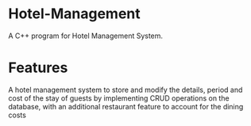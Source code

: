 # Hotel-Management
A C++ program for Hotel Management System.

# Features
A hotel management system to store and modify the details, period and cost of the stay of guests by implementing CRUD operations on the database, with an additional restaurant feature to account for the dining costs
